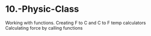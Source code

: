 # 10.-Physic-Class
Working with functions. Creating F to C and C to F temp calculators
Calculating force by calling functions
